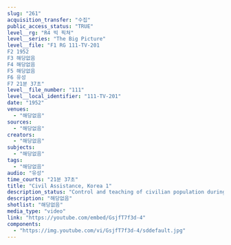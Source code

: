 ```yaml
---
slug: "261"
acquisition_transfer: "수집"
public_access_status: "TRUE"
level__rg: "R4 빅 픽쳐"
level__series: "The Big Picture"
level__file: "F1 RG 111-TV-201
F2 1952
F3 해당없음
F4 해당없음
F5 해당없음
F6 유성
F7 21분 37초"
level__file_number: "111"
level__local_identifier: "111-TV-201"
date: "1952"
venues: 
  - "해당없음"
sources: 
  - "해당없음"
creators: 
  - "해당없음"
subjects: 
  - "해당없음"
tags: 
  - "해당없음"
audio: "유성"
time_courts: "21분 37초"
title: "Civil Assistance, Korea 1"
description_status: "Control and teaching of civilian population during wartime."
description: "해당없음"
shotlist: "해당없음"
media_type: "video"
link: "https://youtube.com/embed/GsjfT7f3d-4"
components: 
  - "https://img.youtube.com/vi/GsjfT7f3d-4/sddefault.jpg"
---
```


